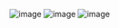 ![image](https://github.com/user-attachments/assets/df1092e6-f62e-407a-8079-3ea61e674e06)
![image](https://github.com/user-attachments/assets/3a098d38-3830-406b-b358-6a7830118d77)
![image](https://github.com/user-attachments/assets/36f31512-8135-4ebe-b39e-5a7d08c57a7c)
